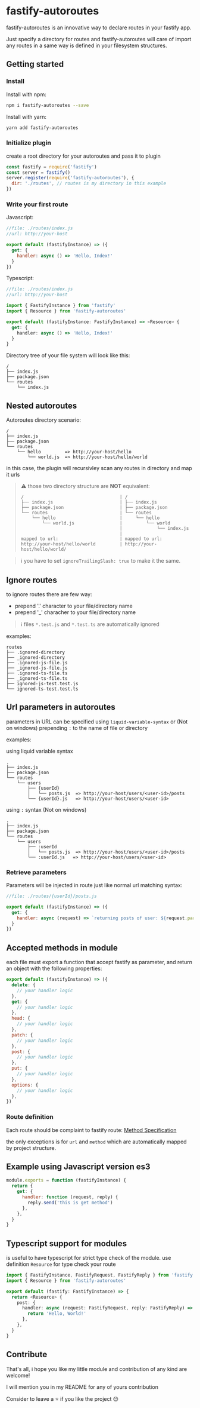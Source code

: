 # fastify-autoroutes

fastify-autoroutes is an innovative way to declare routes in your fastify app.

Just specify a directory for routes and fastify-autoroutes will care of import any routes in a same way is defined in your filesystem structures.

## Getting started

### Install

Install with npm:

```sh
npm i fastify-autoroutes --save
```

Install with yarn:

```sh
yarn add fastify-autoroutes
```

### Initialize plugin

create a root directory for your autoroutes and pass it to plugin

```javascript
const fastify = require('fastify')
const server = fastify()
server.register(require('fastify-autoroutes'), {
  dir: './routes', // routes is my directory in this example
})
```

### Write your first route

Javascript:

```javascript
//file: ./routes/index.js
//url: http://your-host

export default (fastifyInstance) => ({
  get: {
    handler: async () => 'Hello, Index!'
  }
})

```

Typescript:

```typescript
//file: ./routes/index.js
//url: http://your-host

import { FastifyInstance } from 'fastify'
import { Resource } from 'fastify-autoroutes'

export default (fastifyInstance: FastifyInstance) => <Resource> {
  get: {
    handler: async () => 'Hello, Index!'
  }
}
```

Directory tree of your file system will look like this:

```text
/
├── index.js
├── package.json
└── routes
    └── index.js
```

## Nested autoroutes

Autoroutes directory scenario:

```text
/
├── index.js
├── package.json
└── routes
    └── hello         => http://your-host/hello
        └── world.js  => http://your-host/hello/world
```

in this case, the plugin will recursivley scan any routes in directory and map it urls

> :warning: those two directory structure are **NOT** equivalent:
>
> ```text
> /                                    | /
> ├── index.js                         | ├── index.js
> ├── package.json                     | ├── package.json
> └── routes                           | └── routes
>     └── hello                        |     └── hello
>         └── world.js                 |         └── world
>                                      |             └── index.js
>                                      |
> mapped to url:                       | mapped to url:
> http://your-host/hello/world         | http://your-host/hello/world/
> ```

> :information_source: you have to set `ignoreTrailingSlash: true` to make it the same.

## Ignore routes

to ignore routes there are few way:

- prepend '.' character to your file/directory name
- prepend '_' characher to your file/directory name

> :information_source: files `*.test.js` and `*.test.ts` are automatically ignored

examples:

```text
routes
├── .ignored-directory
├── _ignored-directory
├── .ignored-js-file.js
├── _ignored-js-file.js
├── .ignored-ts-file.ts
├── _ignored-ts-file.ts
├── ignored-js-test.test.js
└── ignored-ts-test.test.ts
```

## Url parameters in autoroutes

parameters in URL can be specified using `liquid-variable-syntax` or (Not on windows) prepending `:` to the name of file or directory

examples:

using liquid variable syntax

```text
.
├── index.js
├── package.json
└── routes
    └── users
        ├── {userId}
        │   └── posts.js  => http://your-host/users/<user-id>/posts
        └── {userId}.js   => http://your-host/users/<user-id>
```

using `:` syntax (Not on windows)

```text
.
├── index.js
├── package.json
└── routes
    └── users
        ├── :userId
        │   └── posts.js  => http://your-host/users/<user-id>/posts
        └── :userId.js   => http://your-host/users/<user-id>
```

### Retrieve parameters

Parameters will be injected in route just like normal url matching syntax:

```javascript
//file: ./routes/{userId}/posts.js

export default (fastifyInstance) => ({
  get: {
    handler: async (request) => `returning posts of user: ${request.params.userId}`
  }
})
```

## Accepted methods in module

each file must export a function that accept fastify as parameter, and return an object with the following properties:

```javascript
export default (fastifyInstance) => ({
  delete: {
    // your handler logic
  },
  get: {
    // your handler logic
  },
  head: {
    // your handler logic
  },
  patch: {
    // your handler logic
  },
  post: {
    // your handler logic
  },
  put: {
    // your handler logic
  },
  options: {
    // your handler logic
  },
})

```

### Route definition

Each route should be complaint to fastify route: [Method Specification](https://www.fastify.io/docs/latest/Routes/#full-declaration)

the only exceptions is for `url` and `method` which are automatically mapped by project structure.

## Example using Javascript version es3

```javascript
module.exports = function (fastifyInstance) {
  return {
    get: {
      handler: function (request, reply) {
        reply.send('this is get method')
      },
    },
  }
}
```

## Typescript support for modules

is useful to have typescript for strict type check of the module.
use definition `Resource` for type check your route

```typescript
import { FastifyInstance, FastifyRequest, FastifyReply } from 'fastify'
import { Resource } from 'fastify-autoroutes'

export default (fastify: FastifyInstance) => {
  return <Resource> {
    post: {
      handler: async (request: FastifyRequest, reply: FastifyReply) => {
        return 'Hello, World!'
      },
    },
  }
}
```

## Contribute

That's all, i hope you like my little module and contribution of any kind are welcome!

I will mention you in my README for any of yours contribution

Consider to leave a :star: if you like the project :blush:
